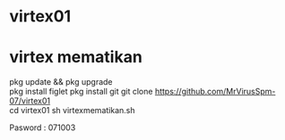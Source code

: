 # virtex01
# virtex mematikan

pkg update && pkg upgrade                    
pkg install figlet
pkg install git
git clone https://github.com/MrVirusSpm-07/virtex01  
cd virtex01
sh virtexmematikan.sh


Pasword : 071003
